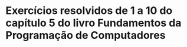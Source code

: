 # Exercícios resolvidos de 1 a 10 do capítulo 5 do livro Fundamentos da Programação de Computadores
